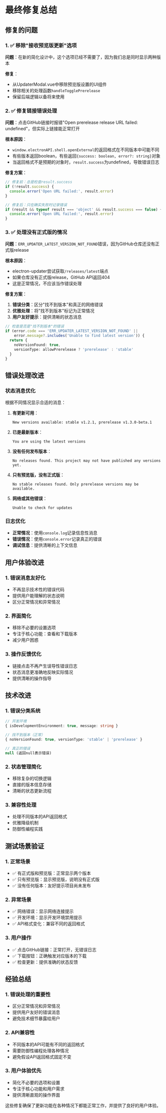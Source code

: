 # 最终修复总结

## 修复的问题

### 1. ✅ 移除"接收预览版更新"选项
**问题**：在新的简化设计中，这个选项已经不需要了，因为我们总是同时显示两种版本

**修复**：
- 从UpdaterModal.vue中移除预览版设置的UI组件
- 移除相关的处理函数`handleTogglePrerelease`
- 保留后端逻辑以备将来使用

### 2. ✅ 修复链接错误处理
**问题**：点击GitHub链接时报错"Open prerelease release URL failed: undefined"，但实际上链接能正常打开

**根本原因**：
- `window.electronAPI.shell.openExternal`的返回格式在不同版本中可能不同
- 有些版本返回boolean，有些返回`{success: boolean, error?: string}`对象
- 当返回格式不是预期的对象时，`result.success`为undefined，导致错误日志

**修复方案**：
```typescript
// 修复前：总是检查result.success
if (!result.success) {
  console.error('Open URL failed:', result.error)
}

// 修复后：只在确实失败时记录错误
if (result && typeof result === 'object' && result.success === false) {
  console.error('Open URL failed:', result.error)
}
```

### 3. ✅ 处理没有正式版的情况
**问题**：`ERR_UPDATER_LATEST_VERSION_NOT_FOUND`错误，因为GitHub仓库还没有正式版release

**根本原因**：
- electron-updater尝试获取`/releases/latest`端点
- 如果仓库没有正式版release，GitHub API返回404
- 这是正常情况，不应该当作错误处理

**修复方案**：
1. **错误分类**：区分"找不到版本"和真正的网络错误
2. **优雅处理**：将"找不到版本"标记为正常情况
3. **用户友好提示**：提供清晰的状态消息

```typescript
// 检查是否是"找不到版本"的错误
if (error.code === 'ERR_UPDATER_LATEST_VERSION_NOT_FOUND' ||
    error.message?.includes('Unable to find latest version')) {
  return {
    noVersionFound: true,
    versionType: allowPrerelease ? 'prerelease' : 'stable'
  }
}
```

## 错误处理改进

### 状态消息优化
根据不同情况显示合适的消息：

1. **有更新可用**：
   ```
   New versions available: stable v1.2.1, prerelease v1.3.0-beta.1
   ```

2. **已是最新版本**：
   ```
   You are using the latest versions
   ```

3. **没有任何发布版本**：
   ```
   No releases found. This project may not have published any versions yet.
   ```

4. **只有预览版，没有正式版**：
   ```
   No stable releases found. Only prerelease versions may be available.
   ```

5. **网络或其他错误**：
   ```
   Unable to check for updates
   ```

### 日志优化
- **正常情况**：使用`console.log`记录信息性消息
- **错误情况**：使用`console.error`记录真正的错误
- **调试信息**：提供清晰的上下文信息

## 用户体验改进

### 1. 错误消息友好化
- 不再显示技术性的错误代码
- 提供用户能理解的状态说明
- 区分正常情况和异常情况

### 2. 界面简化
- 移除不必要的设置选项
- 专注于核心功能：查看和下载版本
- 减少用户困惑

### 3. 操作反馈优化
- 链接点击不再产生误导性错误日志
- 状态消息更准确地反映实际情况
- 提供清晰的操作指导

## 技术改进

### 1. 错误分类系统
```typescript
// 开发环境
{ isDevelopmentEnvironment: true, message: string }

// 找不到版本（正常）
{ noVersionFound: true, versionType: 'stable' | 'prerelease' }

// 真正的错误
null (返回null表示错误)
```

### 2. 状态管理简化
- 移除复杂的切换逻辑
- 直接的版本信息存储
- 清晰的状态更新流程

### 3. 兼容性处理
- 处理不同版本的API返回格式
- 优雅降级机制
- 防御性编程实践

## 测试场景验证

### 1. 正常场景
- ✅ 有正式版和预览版：正常显示两个版本
- ✅ 只有预览版：显示预览版，说明没有正式版
- ✅ 没有任何版本：友好提示项目尚未发布

### 2. 异常场景
- ✅ 网络错误：显示网络连接提示
- ✅ 开发环境：显示开发环境禁用提示
- ✅ API格式变化：兼容不同的返回格式

### 3. 用户操作
- ✅ 点击GitHub链接：正常打开，无错误日志
- ✅ 下载按钮：正确触发对应版本的下载
- ✅ 检查更新：提供准确的状态反馈

## 经验总结

### 1. 错误处理的重要性
- 区分正常情况和异常情况
- 提供用户友好的错误消息
- 避免技术细节暴露给用户

### 2. API兼容性
- 不同版本的API可能有不同的返回格式
- 需要防御性编程处理各种情况
- 避免假设API返回格式固定不变

### 3. 用户体验优先
- 简化不必要的选项和设置
- 专注于核心功能和用户需求
- 提供清晰直观的操作界面

这些修复确保了更新功能在各种情况下都能正常工作，并提供了良好的用户体验。
